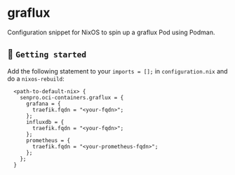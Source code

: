 # graflux
Configuration snippet for NixOS to spin up a graflux Pod using Podman.

## :tada: `Getting started`

Add the following statement to your `imports = [];` in `configuration.nix` and do a `nixos-rebuild`:

```
  <path-to-default-nix> {
    senpro.oci-containers.graflux = {
      grafana = {
        traefik.fqdn = "<your-fqdn>";
      };
      influxdb = {
        traefik.fqdn = "<your-fqdn>";
      };
      prometheus = {
        traefik.fqdn = "<your-prometheus-fqdn>";
      };
    };
  }
```
